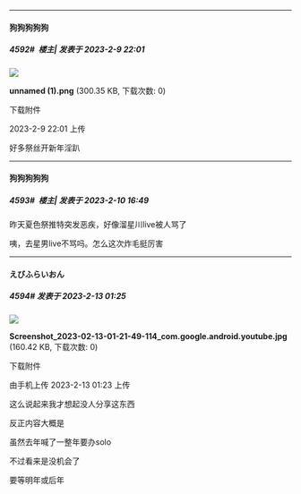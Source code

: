 
*****

####  狗狗狗狗狗  
##### 4592#         楼主| 发表于 2023-2-9 22:01

<img src="https://img.saraba1st.com/forum/202302/09/220118p0pg07ce70zm2mhu.png" referrerpolicy="no-referrer">

<strong>unnamed (1).png</strong> (300.35 KB, 下载次数: 0)

下载附件

2023-2-9 22:01 上传

好多祭丝开新年淫趴


*****

####  狗狗狗狗狗  
##### 4593#         楼主| 发表于 2023-2-10 16:49

昨天夏色祭推特突发恶疾，好像溜星川live被人骂了

咦，去星男live不骂吗。怎么这次炸毛挺厉害


*****

####  えびふらいおん  
##### 4594#       发表于 2023-2-13 01:25

<img src="https://img.saraba1st.com/forum/202302/13/012347jiyitpjhvpymy9tt.jpg" referrerpolicy="no-referrer">

<strong>Screenshot_2023-02-13-01-21-49-114_com.google.android.youtube.jpg</strong> (160.42 KB, 下载次数: 0)

下载附件

由手机上传
2023-2-13 01:23 上传

这么说起来我才想起没人分享这东西

反正内容大概是

虽然去年喊了一整年要办solo

不过看来是没机会了

要等明年或后年

